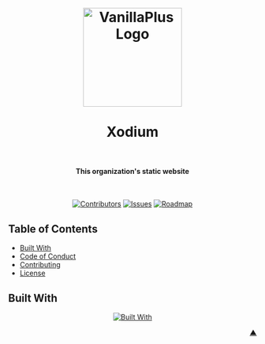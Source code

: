 <div id="readme-top"></div>

<h1 align="center">
  <br />
    <a href="https://xodium.org/">
      <img src="https://gist.githubusercontent.com/illyrius666/a38f03b4fbe9b43faa2c5623137c1250/raw/3a1410e77807097bcfbcf963822b41fadd495d9f/xodium.svg" alt="VanillaPlus Logo" width="200">
    </a>
  <br /><br />
  Xodium
  <br />
  <br />
</h1>

<h4 align="center">This organization's static website</h4><br />

<div align="center">

[![Contributors][contributors_shield_url]][contributors_url]
[![Issues][issues_shield_url]][issues_url]
[![Roadmap][roadmap_shield_url]][roadmap_url]

</div>

## Table of Contents

- [Built With](#built-with)
- [Code of Conduct][code_of_conduct_url]
- [Contributing][contributing_url]
- [License][license_url]

## Built With

<div align="center">

[![Built With][built_with_shield_url]][built_with_url]

</div>

<p align="right"><a href="#readme-top">▲</a></p>

[built_with_shield_url]: https://skillicons.dev/icons?i=typescript,deno,github,githubactions
[built_with_url]: https://skillicons.dev
[code_of_conduct_url]: https://github.com/XodiumSoftware/XodiumSoftware.github.io?tab=coc-ov-file
[contributing_url]: https://github.com/XodiumSoftware/XodiumSoftware.github.io/blob/main/CONTRIBUTING.md
[contributors_shield_url]: https://img.shields.io/github/contributors/XodiumSoftware/XodiumSoftware.github.io?style=for-the-badge&color=blue
[contributors_url]: https://github.com/XodiumSoftware/XodiumSoftware.github.io/graphs/contributors
[issues_shield_url]: https://img.shields.io/github/issues/XodiumSoftware/XodiumSoftware.github.io?style=for-the-badge&color=yellow
[issues_url]: https://github.com/XodiumSoftware/XodiumSoftware.github.io/issues
[license_url]: https://github.com/XodiumSoftware/XodiumSoftware.github.io?tab=AGPL-3.0-1-ov-file
[roadmap_shield_url]: https://img.shields.io/badge/Roadmap-Click%20Me!-purple.svg?style=for-the-badge
[roadmap_url]: https://github.com/orgs/XodiumSoftware/projects/4
